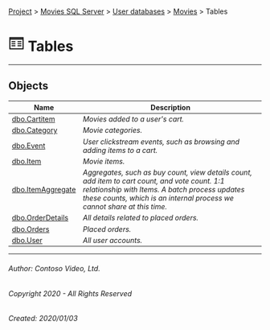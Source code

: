 #### 

[Project](../../../../index.md) > [Movies SQL Server](../../../index.md) > [User databases](../../index.md) > [Movies](../index.md) > Tables

# ![Tables](../../../../Images/Table32.png) Tables

---

## <a name="#objects"></a>Objects

| Name | Description |
|---|---|
| [dbo.Cartitem](Cartitem.md) | _Movies added to a user's cart._ |
| [dbo.Category](Category.md) | _Movie categories._ |
| [dbo.Event](Event.md) | _User clickstream events, such as browsing and adding items to a cart._ |
| [dbo.Item](Item.md) | _Movie items._ |
| [dbo.ItemAggregate](ItemAggregate.md) | _Aggregates, such as buy count, view details count, add item to cart count, and vote count. 1:1 relationship with Items. A batch process updates these counts, which is an internal process we cannot share at this time._ |
| [dbo.OrderDetails](OrderDetails.md) | _All details related to placed orders._ |
| [dbo.Orders](Orders.md) | _Placed orders._ |
| [dbo.User](User.md) | _All user accounts._ |


---

###### Author:  Contoso Video, Ltd.

###### Copyright 2020 - All Rights Reserved

###### Created: 2020/01/03

